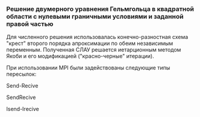 ### Решение двумерного уравнения Гельмгольца в квадратной области с нулевыми граничными условиями и заданной правой частью

Для численного решения использовалась конечно-разностная схема "крест" второго порядка апроксимации по обеим независимым переменным.
Полученная СЛАУ решается иетарционным методом Якоби и его модификацией ("красно-черные" итерации).

При использовании MPI были задействованы следующие типы пересылок:

Send-Recive

SendRecive

Isend-Irecive

